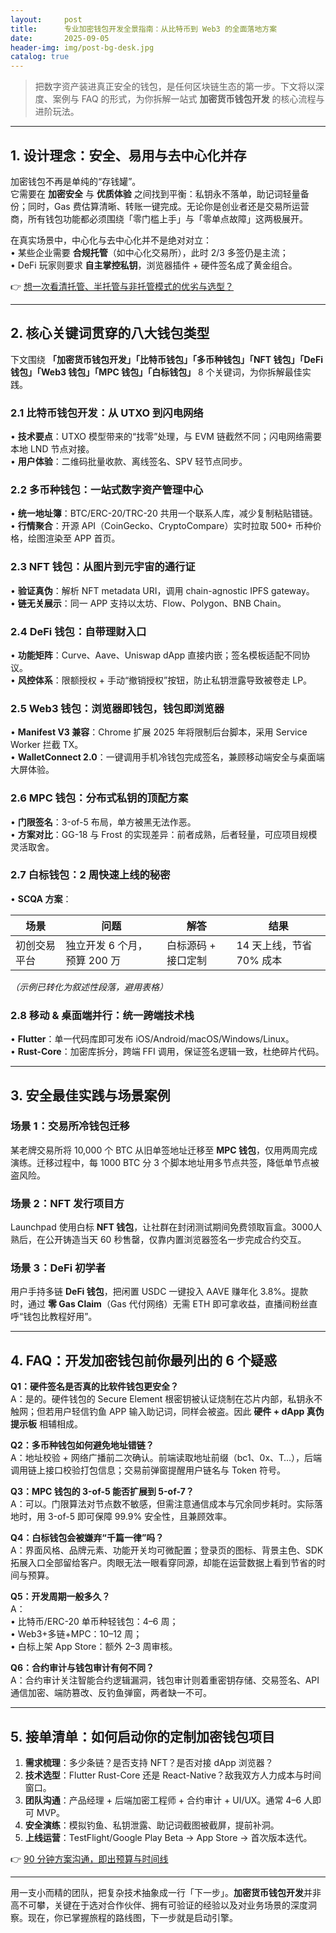 ```yaml
---
layout:     post
title:      专业加密钱包开发全景指南：从比特币到 Web3 的全面落地方案
date:       2025-09-05
header-img: img/post-bg-desk.jpg
catalog: true
---
```


> 把数字资产装进真正安全的钱包，是任何区块链生态的第一步。下文将以深度、案例与 FAQ 的形式，为你拆解一站式 **加密货币钱包开发** 的核心流程与进阶玩法。

---

## 1. 设计理念：安全、易用与去中心化并存

加密钱包不再是单纯的“存钱罐”。  
它需要在 **加密安全** 与 **优质体验** 之间找到平衡：私钥永不落单，助记词轻量备份；同时，Gas 费估算清晰、转账一键完成。无论你是创业者还是交易所运营商，所有钱包功能都必须围绕「零门槛上手」与「零单点故障」这两极展开。

在真实场景中，中心化与去中心化并不是绝对对立：  
• 某些企业需要 **合规托管**（如中心化交易所），此时 2/3 多签仍是主流；  
• DeFi 玩家则要求 **自主掌控私钥**，浏览器插件 + 硬件签名成了黄金组合。  

👉 [想一次看清托管、半托管与非托管模式的优劣与选型？](https://okxdog.com/)  

---

## 2. 核心关键词贯穿的八大钱包类型

下文围绕 **「加密货币钱包开发」「比特币钱包」「多币种钱包」「NFT 钱包」「DeFi 钱包」「Web3 钱包」「MPC 钱包」「白标钱包」** 8 个关键词，为你拆解最佳实践。

### 2.1 比特币钱包开发：从 UTXO 到闪电网络
• **技术要点**：UTXO 模型带来的“找零”处理，与 EVM 链截然不同；闪电网络需要本地 LND 节点对接。  
• **用户体验**：二维码批量收款、离线签名、SPV 轻节点同步。

### 2.2 多币种钱包：一站式数字资产管理中心
• **统一地址簿**：BTC/ERC-20/TRC-20 共用一个联系人库，减少复制粘贴错链。  
• **行情聚合**：开源 API（CoinGecko、CryptoCompare）实时拉取 500+ 币种价格，绘图渲染至 APP 首页。

### 2.3 NFT 钱包：从图片到元宇宙的通行证
• **验证真伪**：解析 NFT metadata URI，调用 chain-agnostic IPFS gateway。  
• **链无关展示**：同一 APP 支持以太坊、Flow、Polygon、BNB Chain。

### 2.4 DeFi 钱包：自带理财入口
• **功能矩阵**：Curve、Aave、Uniswap dApp 直接内嵌；签名模板适配不同协议。  
• **风控体系**：限额授权 + 手动“撤销授权”按钮，防止私钥泄露导致被卷走 LP。

### 2.5 Web3 钱包：浏览器即钱包，钱包即浏览器
• **Manifest V3 兼容**：Chrome 扩展 2025 年将限制后台脚本，采用 Service Worker 拦截 TX。  
• **WalletConnect 2.0**：一键调用手机冷钱包完成签名，兼顾移动端安全与桌面端大屏体验。

### 2.6 MPC 钱包：分布式私钥的顶配方案
• **门限签名**：3-of-5 布局，单方被黑无法作恶。  
• **方案对比**：GG-18 与 Frost 的实现差异：前者成熟，后者轻量，可应项目规模灵活取舍。

### 2.7 白标钱包：2 周快速上线的秘密
• **SCQA 方案**：  

| 场景 | 问题 | 解答 | 结果 |  
|----|----|----|----|  
| 初创交易平台 | 独立开发 6 个月，预算 200 万 | 白标源码 + 接口定制 | 14 天上线，节省 70% 成本 |

*（示例已转化为叙述性段落，避用表格）*

### 2.8 移动 & 桌面端并行：统一跨端技术栈
• **Flutter**：单一代码库即可发布 iOS/Android/macOS/Windows/Linux。  
• **Rust-Core**：加密库拆分，跨端 FFI 调用，保证签名逻辑一致，杜绝碎片代码。

---

## 3. 安全最佳实践与场景案例

### 场景 1：交易所冷钱包迁移
某老牌交易所将 10,000 个 BTC 从旧单签地址迁移至 **MPC 钱包**，仅用两周完成演练。迁移过程中，每 1000 BTC 分 3 个脚本地址用多节点共签，降低单节点被盗风险。

### 场景 2：NFT 发行项目方
Launchpad 使用白标 **NFT 钱包**，让社群在封闭测试期间免费领取盲盒。3000人熟后，在公开铸造当天 60 秒售罄，仅靠内置浏览器签名一步完成合约交互。

### 场景 3：DeFi 初学者
用户手持多链 **DeFi 钱包**，把闲置 USDC 一键投入 AAVE 赚年化 3.8%。提款时，通过 **零 Gas Claim**（Gas 代付网络）无需 ETH 即可拿收益，直播间粉丝直呼“钱包比教程好用”。

---

## 4. FAQ：开发加密钱包前你最列出的 6 个疑惑

**Q1：硬件签名是否真的比软件钱包更安全？**  
A：是的。硬件钱包的 Secure Element 根密钥被认证烧制在芯片内部，私钥永不触网；但若用户轻信钓鱼 APP 输入助记词，同样会被盗。因此 **硬件 + dApp 真伪提示板** 相辅相成。

**Q2：多币种钱包如何避免地址错链？**  
A：地址校验 + 网络广播前二次确认。前端读取地址前缀（bc1、0x、T…），后端调用链上接口校验打包信息；交易前弹窗提醒用户链名与 Token 符号。

**Q3：MPC 钱包的 3-of-5 能否扩展到 5-of-7？**  
A：可以。门限算法对节点数不敏感，但需注意通信成本与冗余同步耗时。实际落地时，用 3-of-5 即可保障 99.9% 安全性，且兼顾效率。

**Q4：白标钱包会被嫌弃“千篇一律”吗？**  
A：界面风格、品牌元素、功能开关均可微配置；登录页的图标、背景主色、SDK 拓展入口全部留给客户。肉眼无法一眼看穿同源，却能在运营数据上看到节省的时间与预算。

**Q5：开发周期一般多久？**  
A：  
• 比特币/ERC-20 单币种轻钱包：4–6 周；  
• Web3+多链+MPC：10–12 周；  
• 白标上架 App Store：额外 2–3 周审核。  

**Q6：合约审计与钱包审计有何不同？**  
A：合约审计关注智能合约逻辑漏洞，钱包审计则着重密钥存储、交易签名、API 通信加密、端防篡改、反钓鱼弹窗，两者缺一不可。

---

## 5. 接单清单：如何启动你的定制加密钱包项目

1. **需求梳理**：多少条链？是否支持 NFT？是否对接 dApp 浏览器？  
2. **技术选型**：Flutter Rust-Core 还是 React-Native？敌我双方人力成本与时间窗口。  
3. **团队沟通**：产品经理 + 后端加密工程师 + 合约审计 + UI/UX。通常 4–6 人即可 MVP。  
4. **安全演练**：模拟钓鱼、私钥泄露、助记词截图被截屏，提前补洞。  
5. **上线运营**：TestFlight/Google Play Beta → App Store → 首次版本迭代。

👉 [90 分钟方案沟通，即出预算与时间线](https://okxdog.com/)  

---

用一支小而精的团队，把复杂技术抽象成一行「下一步」。**加密货币钱包开发**并非高不可攀，关键在于选对合作伙伴、拥有可验证的经验以及对业务场景的深度洞察。现在，你已掌握旅程的路线图，下一步就是启动引擎。